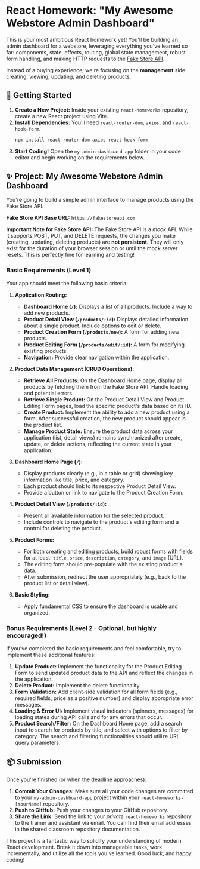 # React Homework: "My Awesome Webstore Admin Dashboard"

This is your most ambitious React homework yet! You'll be building an admin dashboard for a webstore, leveraging everything you've learned so far: components, state, effects, routing, global state management, robust form handling, and making HTTP requests to the [Fake Store API](https://fakestoreapi.com/).

Instead of a buying experience, we're focusing on the **management** side: creating, viewing, updating, and deleting products.

## 🚀 Getting Started

1.  **Create a New Project:** Inside your existing `react-homeworks` repository, create a new React project using Vite.
2.  **Install Dependencies:** You'll need `react-router-dom`, `axios`, and `react-hook-form`.
    ```bash
    npm install react-router-dom axios react-hook-form
    ```
3.  **Start Coding!** Open the `my-admin-dashboard-app` folder in your code editor and begin working on the requirements below.

## ✨ Project: My Awesome Webstore Admin Dashboard

You're going to build a simple admin interface to manage products using the Fake Store API.

**Fake Store API Base URL:** `https://fakestoreapi.com`

**Important Note for Fake Store API:** The Fake Store API is a _mock_ API. While it supports POST, PUT, and DELETE requests, the changes you make (creating, updating, deleting products) are **not persistent**. They will only exist for the duration of your browser session or until the mock server resets. This is perfectly fine for learning and testing!

### Basic Requirements (Level 1)

Your app should meet the following basic criteria:

1.  **Application Routing:**

    - **Dashboard Home (`/`):** Displays a list of all products. Include a way to add new products.
    - **Product Detail View (`/products/:id`):** Displays detailed information about a single product. Include options to edit or delete.
    - **Product Creation Form (`/products/new`):** A form for adding new products.
    - **Product Editing Form (`/products/edit/:id`):** A form for modifying existing products.
    - **Navigation:** Provide clear navigation within the application.

2.  **Product Data Management (CRUD Operations):**

    - **Retrieve All Products:** On the Dashboard Home page, display all products by fetching them from the Fake Store API. Handle loading and potential errors.
    - **Retrieve Single Product:** On the Product Detail View and Product Editing Form pages, load the specific product's data based on its ID.
    - **Create Product:** Implement the ability to add a new product using a form. After successful creation, the new product should appear in the product list.
    - **Manage Product State:** Ensure the product data across your application (list, detail views) remains synchronized after create, update, or delete actions, reflecting the current state in your application.

3.  **Dashboard Home Page (`/`):**

    - Display products clearly (e.g., in a table or grid) showing key information like title, price, and category.
    - Each product should link to its respective Product Detail View.
    - Provide a button or link to navigate to the Product Creation Form.

4.  **Product Detail View (`/products/:id`):**

    - Present all available information for the selected product.
    - Include controls to navigate to the product's editing form and a control for deleting the product.

5.  **Product Forms:**

    - For both creating and editing products, build robust forms with fields for at least: `title`, `price`, `description`, `category`, and `image` (URL).
    - The editing form should pre-populate with the existing product's data.
    - After submission, redirect the user appropriately (e.g., back to the product list or detail view).

6.  **Basic Styling:**
    - Apply fundamental CSS to ensure the dashboard is usable and organized.

### Bonus Requirements (Level 2 - Optional, but highly encouraged!)

If you've completed the basic requirements and feel comfortable, try to implement these additional features:

1.  **Update Product:** Implement the functionality for the Product Editing Form to send updated product data to the API and reflect the changes in the application.
2.  **Delete Product:** Implement the delete functionality.
3.  **Form Validation:** Add client-side validation for all form fields (e.g., required fields, price as a positive number) and display appropriate error messages.
4.  **Loading & Error UI:** Implement visual indicators (spinners, messages) for loading states during API calls and for any errors that occur.
5.  **Product Search/Filter:** On the Dashboard Home page, add a search input to search for products by title, and select with options to filter by category. The search and filtering functionalities should utilize URL query parameters.

## 📦 Submission

Once you're finished (or when the deadline approaches):

1.  **Commit Your Changes:** Make sure all your code changes are committed to your `my-admin-dashboard-app` project within your `react-homeworks-[YourName]` repository.
2.  **Push to GitHub:** Push your changes to your GitHub repository.
3.  **Share the Link:** Send the link to your _private_ `react-homeworks` repository to the trainer and assistant via email. You can find their email addresses in the shared classroom repository documentation.

This project is a fantastic way to solidify your understanding of modern React development. Break it down into manageable tasks, work incrementally, and utilize all the tools you've learned. Good luck, and happy coding!
